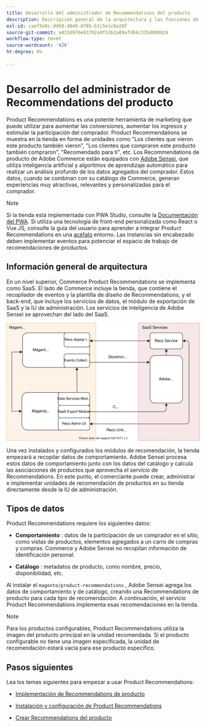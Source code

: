 ```yaml
---
title: Desarrollo del administrador de Recommendations del producto
description: Descripción general de la arquitectura y las funciones de desarrollo de Product Recommendations.
exl-id: caef5e0c-dd69-4846-8f85-b1c5e1c6a28f
source-git-commit: a433d970e83792a9f53b2a09afd84c335d980024
workflow-type: tm+mt
source-wordcount: '426'
ht-degree: 0%

---
```


# Desarrollo del administrador de Recommendations del producto

Product Recommendations es una potente herramienta de marketing que puede utilizar para aumentar las conversiones, aumentar los ingresos y estimular la participación del comprador. Product Recommendations se muestra en la tienda en forma de unidades como &quot;Los clientes que vieron este producto también vieron&quot;, &quot;Los clientes que compraron este producto también compraron&quot;, &quot;Recomendado para ti&quot;, etc. Los Recommendations de producto de Adobe Commerce están equipados con [Adobe Sensei](https://www.adobe.com/sensei.html), que utiliza inteligencia artificial y algoritmos de aprendizaje automático para realizar un análisis profundo de los datos agregados del comprador. Estos datos, cuando se combinan con su catálogo de Commerce, generan experiencias muy atractivas, relevantes y personalizadas para el comprador.

>[!NOTE]
>
>Si la tienda está implementada con PWA Studio, consulte la [Documentación del PWA](https://developer.adobe.com/commerce/pwa-studio/integrations/product-recommendations/). Si utiliza una tecnología de front-end personalizada como React o Vue JS, consulte la guía del usuario para aprender a integrar Product Recommendations en una [acéfalo](headless.md) entorno. Las instancias sin encabezado deben implementar eventos para potenciar el espacio de trabajo de recomendaciones de productos.

## Información general de arquitectura

En un nivel superior, Commerce Product Recommendations se implementa como SaaS. El lado de Commerce incluye la tienda, que contiene el recopilador de eventos y la plantilla de diseño de Recommendations, y el back-end, que incluye los servicios de datos, el módulo de exportación de SaaS y la IU de administración. Los servicios de inteligencia de Adobe Sensei se aprovechan del lado del SaaS.

![Diagrama de arquitectura de recomendaciones de productos](assets/arch-diag-sensei.svg)

Una vez instalados y configurados los módulos de recomendación, la tienda empezará a recopilar datos de comportamiento. Adobe Sensei procesa estos datos de comportamiento junto con los datos del catálogo y calcula las asociaciones de productos que aprovecha el servicio de Recommendations. En este punto, el comerciante puede crear, administrar e implementar unidades de recomendación de productos en su tienda directamente desde la IU de administración.

## Tipos de datos

Product Recommendations requiere los siguientes datos:

- **Comportamiento** : datos de la participación de un comprador en el sitio, como vistas de productos, elementos agregados a un carro de compras y compras. Commerce y Adobe Sensei no recopilan información de identificación personal.

- **Catálogo** : metadatos de producto, como nombre, precio, disponibilidad, etc.

Al instalar el `magento/product-recommendations` , Adobe Sensei agrega los datos de comportamiento y de catálogo, creando una Recommendations de producto para cada tipo de recomendación. A continuación, el servicio Product Recommendations implementa esas recomendaciones en la tienda.

>[!NOTE]
>
>Para los productos configurables, Product Recommendations utiliza la imagen del producto principal en la unidad recomendada. Si el producto configurable no tiene una imagen especificada, la unidad de recomendación estará vacía para ese producto específico.

## Pasos siguientes

Lea los temas siguientes para empezar a usar Product Recommendations:

- [Implementación de Recommendations de producto](implementation-workflow.md)

- [Instalación y configuración de Product Recommendations](install-configure.md)

- [Crear Recommendations del producto](create.md)
